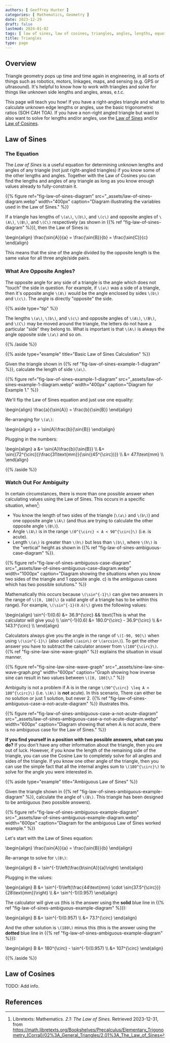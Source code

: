 ```yaml
---
authors: [ Geoffrey Hunter ]
categories: [ Mathematics, Geometry ]
date: 2023-12-29
draft: false
lastmod: 2024-01-02
tags: [ law of sines, law of cosines, triangles, angles, lengths, equations ]
title: Triangles
type: page
---
```


## Overview

Triangle geometry pops up time and time again in engineering, in all sorts of things such as robotics, motors, linkages, maps, and sensing (e.g. GPS or ultrasound). It's helpful to know how to work with triangles and solve for things like unknown side lengths and angles, areas, e.t.c.

This page will teach you how! If you have a right-angles triangle and what to calculate unknown edge lengths or angles, use the basic trigonometric ratios (SOH CAH TOA). If you have a non-right angled triangle but want to also want to solve for lengths and/or angles, use the [Law of Sines](#law-of-sines) and/or [Law of Cosines](#law-of-cosines). 

## Law of Sines

### The Equation

The _Law of Sines_ is a useful equation for determining unknown lengths and angles of any triangle (not just right-angled triangles) if you know some of the other lengths and angles. Together with the Law of Cosines you can find the lengths and angles of any triangle as long as you know enough values already to fully-constrain it.

{{% figure ref="fig-law-of-sines-diagram" src="_assets/law-of-sines-diagram.webp" width="400px" caption="Diagram illustrating the variables used in the Law of Sines." %}}

If a triangle has lengths of `\(a\)`, `\(b\)`, and `\(c\)` and opposite angles of `\(A\)`, `\(B\)`, and `\(C\)` respectively (as shown in {{% ref "fig-law-of-sines-diagram" %}}), then the Law of Sines is:

<p>\begin{align}
\frac{\sin{A}}{a} = \frac{\sin{B}}{b} = \frac{\sin{C}}{c}
\end{align}</p>

This means that the sine of the angle divided by the opposite length is the same value for all three angle/side pairs.

### What Are Opposite Angles?

The opposite angle for any side of a triangle is the angle which does not "touch" the side in question. For example, if `\(a\)` was a side of a triangle, then it's opposite angle `\(A\)` would be the angle enclosed by sides `\(b\)` and `\(c\)`. The angle is directly "opposite" the side.

{{% aside type="tip" %}}

The lengths `\(a\)`, `\(b\)`, and `\(c\)` and opposite angles of `\(A\)`, `\(B\)`, and `\(C\)` may be moved around the triangle, the letters do not have a particular "side" they belong to. What is important is that `\(A\)` is always the angle opposite side `\(a\)` and so on.

{{% /aside %}}

{{% aside type="example" title="Basic Law of Sines Calculation" %}}

Given the triangle shown in {{% ref "fig-law-of-sines-example-1-diagram" %}}, calculate the length of side `\(a\)`.

{{% figure ref="fig-law-of-sines-example-1-diagram" src="_assets/law-of-sines-example-1-diagram.webp" width="400px" caption="Diagram for Example 1." %}}

We'll flip the Law of Sines equation and just use one equality:

<p>\begin{align}
\frac{a}{\sin{A}} = \frac{b}{\sin{B}}
\end{align}</p>

Re-arranging for `\(a\)`:

<p>\begin{align}
a = \sin{A}\frac{b}{\sin{B}}
\end{align}</p>

Plugging in the numbers:

<p>\begin{align}
a &= \sin{A}\frac{b}{\sin{B}} \\
  &= \sin{(72^{\circ})}\frac{31\text{mm}}{\sin{(45^{\circ})}} \\
  &= 47.1\text{mm} \\
\end{align}</p>

{{% /aside %}}

### Watch Out For Ambiguity

In certain circumstances, there is more than one possible answer when calculating values using the Law of Sines. This occurs in a specific situation, when[^libretexts-maths-the-law-of-sines]:

* You know the length of two sides of the triangle (`\(a\)` and `\(b\)`) and one opposite angle `\(A\)` (and thus are trying to calculate the other opposite angle `\(B\)`).
* Angle `\(A\)` is in the range `\(0^{\circ} < A < 90^{\circ}\)` (i.e. is acute).
* Length `\(a\)` is greater than `\(h\)` but less than `\(b\)`, where `\(h\)` is the "vertical" height as shown in {{% ref "fig-law-of-sines-ambiguous-case-diagram" %}}.

{{% figure ref="fig-law-of-sines-ambiguous-case-diagram" src="_assets/law-of-sines-ambiguous-case-diagram.webp" width="1000px" caption="Diagram showing the situations when you know two sides of the triangle and 1 opposite angle. c) is the ambiguous cases which has two possible solutions." %}}

Mathematically this occurs because `\(\sin^{-1}\)` can give two answers in the range of `\([0, 180]\)` (a valid angle of a triangle has to be within this range). For example, `\(\sin^{-1}(0.6)\)` gives the following values:

<p>\begin{align}
\sin^{-1}(0.6) &= 36.9^{\circ} && \text{This is what the calculator will give you} \\
\sin^{-1}(0.6) &= 180.0^{\circ} - 36.9^{\circ} \\
               &= 143.1^{\circ} \\
\end{align}</p>

Calculators always give you the angle in the range of `\([-90, 90]\)` when using `\(\sin^{-1}\)` (also called `\(asin\)` or `\(arcsin\)`). To get the other answer you have to subtract the calculator answer from `\(180^{\circ}\)`. {{% ref "fig-sine-law-sine-wave-graph" %}} explains the situation in visual manner.

{{% figure ref="fig-sine-law-sine-wave-graph" src="_assets/sine-law-sine-wave-graph.png" width="600px" caption="Graph showing how inverse sine can result in two values between `\([0, 180]\)`." %}}

Ambiguity is not a problem if A is in the range `\(90^{\circ} \leq A < 180^{\circ}\)` (i.e. `\(A\)` is **not** acute). In this scenario, There can either be no solution or just 1 solution, but never 2. {{% ref "fig-law-of-sines-ambiguous-case-a-not-acute-diagram" %}} illustrates this.

{{% figure ref="fig-law-of-sines-ambiguous-case-a-not-acute-diagram" src="_assets/law-of-sines-ambiguous-case-a-not-acute-diagram.webp" width="600px" caption="Diagram showing that when A is not acute, there is no ambiguous case for the Law of Sines." %}}

**If you find yourself in a position with two possible answers, what can you do?** If you don't have any other information about the triangle, then you are out of luck. However, if you know the length of the remaining side of the triangle, you can use the Cosine Law to completely solve for all angles and sides of the triangle. If you know one other angle of the triangle, then you can use the simple fact that all the internal angles sum to `\(180^{\circ}\)` to solve for the angle you were interested in.

{{% aside type="example" title="Ambiguous Law of Sines" %}}

Given the triangle shown in {{% ref "fig-law-of-sines-ambiguous-example-diagram" %}}, calculate the angle of `\(B\)`. This triangle has been designed to be ambiguous (two possible answers).

{{% figure ref="fig-law-of-sines-ambiguous-example-diagram" src="_assets/law-of-sines-ambiguous-example-diagram.webp" width="600px" caption="Diagram for the ambiguous Law of Sines worked example." %}}

Let's start with the Law of Sines equation:

<p>\begin{align}
\frac{\sin{A}}{a} = \frac{\sin{B}}{b}
\end{align}</p>

Re-arrange to solve for `\(B\)`:

<p>\begin{align}
B = \sin^{-1}\left(\frac{b\sin{A}}{a}\right)
\end{align}</p>

Plugging in the values:

<p>\begin{align}
B &= \sin^{-1}\left(\frac{44\text{mm} \cdot \sin{37.5^{\circ}}}{28\text{mm}}\right) \\
  &= \sin^{-1}(0.957)
\end{align}</p>

The calculator will give us (this is the answer using the **solid** blue line in {{% ref "fig-law-of-sines-ambiguous-example-diagram" %}}):

<p>\begin{align}
B &= \sin^{-1}(0.957) \\
  &= 73.1^{\circ}
\end{align}</p>

And the other solution is `\(180\)` minus this (this is the answer using the **dotted** blue line in {{% ref "fig-law-of-sines-ambiguous-example-diagram" %}}):

<p>\begin{align}
B &= 180^{\circ} - \sin^{-1}(0.957) \\
  &= 107^{\circ}
\end{align}</p>

{{% /aside %}}

## Law of Cosines

TODO: Add info.

## References

[^libretexts-maths-the-law-of-sines]: Libretexts: Mathematics. _2.1: The Law of Sines_. Retrieved 2023-12-31, from https://math.libretexts.org/Bookshelves/Precalculus/Elementary_Trigonometry_(Corral)/02%3A_General_Triangles/2.01%3A_The_Law_of_Sines


